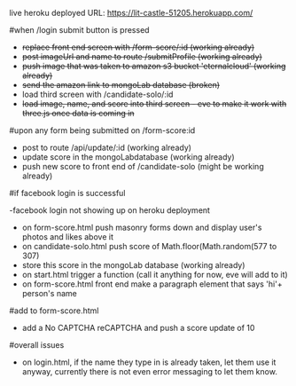 live heroku deployed URL: https://lit-castle-51205.herokuapp.com/

#when /login submit button is pressed

- ~~replace front end screen with /form-score/:id (working already)~~
- ~~post imageUrl and name to route /submitProfile (working already)~~
- ~~push image that was taken to amazon s3 bucket 'eternalcloud' (working already)~~
- ~~send the amazon link to mongoLab database (broken)~~
- load third screen with /candidate-solo/:id
- ~~load image, name, and score into third screen - eve to make it work with three.js once data is coming in~~

#upon any form being submitted on /form-score:id

- post to route /api/update/:id (working already)
- update score in the mongoLabdatabase (working already)
- push new score to front end of /candidate-solo (might be working already)

#if facebook login is successful

-facebook login not showing up on heroku deployment
- on form-score.html push masonry forms down and display user's photos and likes above it
- on candidate-solo.html push score of Math.floor(Math.random(577 to 307)
- store this score in the mongoLab database (working already)
- on start.html trigger a function (call it anything for now, eve will add to it)
- on form-score.html front end make a paragraph element that says 'hi'+ person's name



#add to form-score.html
- add a No CAPTCHA reCAPTCHA and push a score update of 10


#overall issues
- on login.html, if the name they type in is already taken, let them use it anyway, currently there is not even error messaging to let them know.
